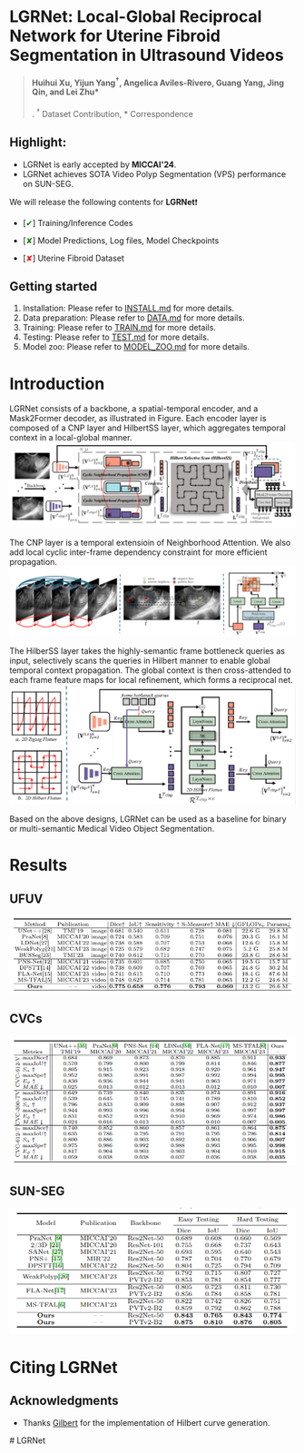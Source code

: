 # LGRNet: Local-Global Reciprocal Network for Uterine Fibroid Segmentation in Ultrasound Videos

> #### Huihui Xu, Yijun Yang<sup>&dagger;</sup>, Angelica Aviles-Rivero, Guang Yang, Jing Qin, and Lei Zhu*
>.
> <sup>&dagger;</sup> Dataset Contribution,  * Correspondence

<!-- ![data_demo](assets/images/demo.gif) -->

## Highlight:

- LGRNet is early accepted by **MICCAI'24**.
- LGRNet achieves SOTA Video Polyp Segmentation (VPS) performance on SUN-SEG.

We will release the following contents for **LGRNet**:exclamation:

- [<span style="color: green;">✔</span>] Training/Inference Codes

- [<span style="color: green;">✘</span>] Model Predictions, Log files, Model Checkpoints

- [<span style="color: red;">✘</span>] Uterine Fibroid Dataset

## Getting started

1. Installation: Please refer to [INSTALL.md](assets/INSTALL.md) for more details.
2. Data preparation: Please refer to [DATA.md](assets/DATA.md) for more details.
3. Training: Please refer to [TRAIN.md](assets/TRAIN.md) for more details.
4. Testing: Please refer to [TEST.md](assets/TEST.md) for more details. 
5. Model zoo: Please refer to [MODEL_ZOO.md](assets/MODEL_ZOO.md) for more details.

# Introduction 

LGRNet consists of a backbone, a spatial-temporal encoder, and a Mask2Former decoder, as illustrated in Figure. Each encoder layer is composed of a CNP layer and HilbertSS layer, which aggregates temporal context in a local-global manner.
![pipeline](assets/images/pipeline.png)

The CNP layer is a temporal extensioin of Neighborhood Attention. We also add local cyclic inter-frame dependency constraint for more efficient propagation.
![CNP](assets/images/cnp.png)

The HilberSS layer takes the highly-semantic frame bottleneck queries as input, selectively scans the queries in Hilbert manner to enable global temporal context propagation. The global context is then cross-attended to each frame feature maps for local refinement, which forms a reciprocal net.
![HilbertSS](assets/images/hilbert.png)


Based on the above designs, LGRNet can be used as a baseline for binary or multi-semantic Medical Video Object Segmentation.



# Results

## UFUV

![UFUV](/assets/images/ufuv.png)

## CVCs

![CVC](/assets/images/cvcs.png)

## SUN-SEG

![SUN-SEG](/assets/images/sunseg.png)

# Citing LGRNet

<!-- ```
@misc{wu2023GLEE,
  author= {Junfeng Wu, Yi Jiang, Qihao Liu, Zehuan Yuan, Xiang Bai, Song Bai},
  title = {General Object Foundation Model for Images and Videos at Scale},
  year={2023},
  eprint={2312.09158},
  archivePrefix={arXiv}
}
``` -->

## Acknowledgments

- Thanks [Gilbert](https://github.com/jakubcerveny/gilbert) for the implementation of Hilbert curve generation.
<!-- 
- Thanks [Natten](https://github.com/SHI-Labs/NATTEN) for Neighborhood Attention.

- Thanks [Mamba](https://github.com/state-spaces/mamba) for S6.

- Thanks [VMamba](https://github.com/MzeroMiko/VMamba) for SS2D.

- Thanks [Mask2Former](https://github.com/jakubcerveny/gilbert) for the implementation of Hilbert curve generation. --># LGRNet
